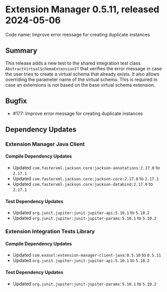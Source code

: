 # Extension Manager 0.5.11, released 2024-05-06

Code name: Improve error message for creating duplicate instances

## Summary

This release adds a new test to the shared integration test class `AbstractVirtualSchemaExtensionIT` that verifies the error message in case the user tries to create a virtual schema that already exists. It also allows overriding the parameter name of the virtual schema. This is required in case an extensions is not based on the base virtual schema extension.

## Bugfix

* #177: Improve error message for creating duplicate instances

## Dependency Updates

### Extension Manager Java Client

#### Compile Dependency Updates

* Updated `com.fasterxml.jackson.core:jackson-annotations:2.17.0` to `2.17.1`
* Updated `com.fasterxml.jackson.core:jackson-core:2.17.0` to `2.17.1`
* Updated `com.fasterxml.jackson.core:jackson-databind:2.17.0` to `2.17.1`

#### Test Dependency Updates

* Updated `org.junit.jupiter:junit-jupiter-api:5.10.1` to `5.10.2`
* Updated `org.junit.jupiter:junit-jupiter-params:5.10.1` to `5.10.2`

### Extension Integration Tests Library

#### Compile Dependency Updates

* Updated `com.exasol:extension-manager-client-java:0.5.10` to `0.5.11`
* Updated `org.junit.jupiter:junit-jupiter-api:5.10.1` to `5.10.2`

#### Test Dependency Updates

* Updated `org.junit.jupiter:junit-jupiter-params:5.10.1` to `5.10.2`
